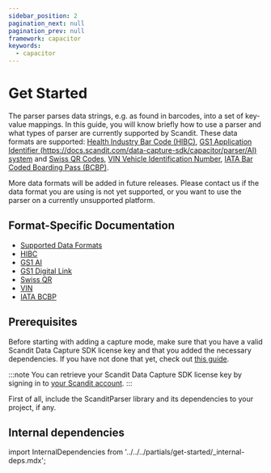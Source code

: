 ```yaml
---
sidebar_position: 2
pagination_next: null
pagination_prev: null
framework: capacitor
keywords:
  - capacitor
---
```


# Get Started

The parser parses data strings, e.g. as found in barcodes, into a set of key-value mappings. In this guide, you will know briefly how to use a parser and what types of parser are currently supported by Scandit. These data formats are supported: [Health Industry Bar Code (HIBC)](https://docs.scandit.com/data-capture-sdk/capacitor/parser/hibc.html), [GS1 Application Identifier (https://docs.scandit.com/data-capture-sdk/capacitor/parser/AI) system](https://docs.scandit.com/data-capture-sdk/capacitor/parser/gs1ai.html) and [Swiss QR Codes](https://docs.scandit.com/data-capture-sdk/capacitor/parser/swissqr.html), [VIN Vehicle Identification Number](https://docs.scandit.com/data-capture-sdk/capacitor/parser/vin.html), [IATA Bar Coded Boarding Pass (BCBP)](https://docs.scandit.com/data-capture-sdk/capacitor/parser/iata-bcbp.html).

More data formats will be added in future releases. Please contact us if the data format you are using is not yet supported, or you want to use the parser on a currently unsupported platform.

## Format-Specific Documentation

- [Supported Data Formats](https://docs.scandit.com/data-capture-sdk/capacitor/parser/formats.html)
- [HIBC](https://docs.scandit.com/data-capture-sdk/capacitor/parser/hibc.html)
- [GS1 AI](https://docs.scandit.com/data-capture-sdk/capacitor/parser/gs1ai.html)
- [GS1 Digital Link](https://docs.scandit.com/data-capture-sdk/capacitor/parser/gs1-digital-link.html)
- [Swiss QR](https://docs.scandit.com/data-capture-sdk/capacitor/parser/swissqr.html)
- [VIN](https://docs.scandit.com/data-capture-sdk/capacitor/parser/vin.html)
- [IATA BCBP](https://docs.scandit.com/data-capture-sdk/capacitor/parser/iata-bcbp.html)

## Prerequisites

Before starting with adding a capture mode, make sure that you have a valid Scandit Data Capture SDK license key and that you added the necessary dependencies. If you have not done that yet, check out [this guide](../add-sdk.md).

:::note
You can retrieve your Scandit Data Capture SDK license key by signing in to [your Scandit account](https://ssl.scandit.com/dashboard/sign-in).
:::

First of all, include the ScanditParser library and its dependencies to your project, if any.

## Internal dependencies

import InternalDependencies from '../../../partials/get-started/_internal-deps.mdx';

<InternalDependencies/>
